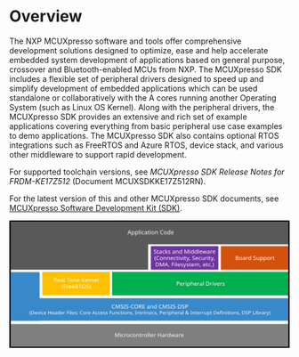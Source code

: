 # Overview 

The NXP MCUXpresso software and tools offer comprehensive development solutions designed to optimize, ease and help accelerate embedded system development of applications based on general purpose, crossover and Bluetooth-enabled MCUs from NXP. The MCUXpresso SDK includes a flexible set of peripheral drivers designed to speed up and simplify development of embedded applications which can be used standalone or collaboratively with the A cores running another Operating System \(such as Linux OS Kernel\). Along with the peripheral drivers, the MCUXpresso SDK provides an extensive and rich set of example applications covering everything from basic peripheral use case examples to demo applications. The MCUXpresso SDK also contains optional RTOS integrations such as FreeRTOS and Azure RTOS, device stack, and various other middleware to support rapid development.

For supported toolchain versions, see *MCUXpresso SDK Release Notes for FRDM-KE17Z512* \(Document MCUXSDKKE17Z512RN\).

For the latest version of this and other MCUXpresso SDK documents, see [MCUXpresso Software Development Kit \(SDK\)](https://www.nxp.com/design/software/development-software/mcuxpresso-software-and-tools-/mcuxpresso-software-development-kit-sdk:MCUXpresso-SDK).

![](../images/ksdk_layers.svg "MCUXpresso SDK layers")

